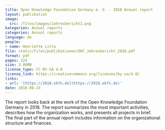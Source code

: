 ```yaml
---
title: Open Knowledge Foundation Germany e. V. - 2018 Annual report
layout: publikation
image:
  src: /files/images/Jahresbericht1.png
kategorien: Annual reports
categories: Annual reports
language: de
people:
- name: Henriette Litta
file: static/files/publikationen/OKF_Jahresbericht_2018.pdf
format: pdf
pages: 224
size: 3.06MB
license_type: CC-BY-SA 4.0
license_link: https://creativecommons.org/licenses/by-sa/4.0/
links:
- url: '[https://2018.okfn.de](https://2018.okfn.de)'
date: 2018-06-23
---
```


The report looks back at the work of the Open Knowledge Foundation Germany in 2018. The report summarizes the most important activities, describes how the organization works, and presents all projects in brief. The final part of the annual report includes information on the organizational structure and finances.
